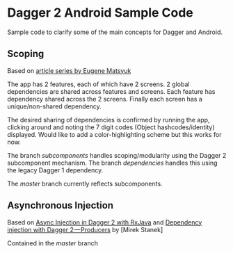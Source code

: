 # Dagger 2 Android Sample Code

Sample code to clarify some of the main concepts for Dagger and Android. 

## Scoping
Based on [article series by Eugene Matsyuk](https://android.jlelse.eu/dagger-2-part-i-basic-principles-graph-dependencies-scopes-3dfd032ccd82)

The app has 2 features, each of which have 2 screens. 
2 global dependencies are shared across features and screens.
Each feature has dependency shared across the 2 screens.
Finally each screen has a unique/non-shared dependency.

The desired sharing of dependencies is confirmed by running the app, clicking around and noting the 7 digit codes (Object hashcodes/identity) displayed.
Would like to add a color-highlighting scheme but this works for now.

The branch *subcomponents* handles scoping/modularity using the Dagger 2 subcomponent mechanism.
The branch *dependencies* handles this using the legacy Dagger 1 dependency.

The *master* branch currently reflects subcomponents.

## Asynchronous Injection
Based on [Async Injection in Dagger 2 with RxJava](http://frogermcs.github.io/async-injection-in-dagger-2-with-rxjava/) 
and [Dependency injection with Dagger 2 — Producers](https://medium.com/@froger_mcs/dependency-injection-with-dagger-2-producers-c424ddc60ba3) by [Mirek Stanek]

Contained in the *master* branch


